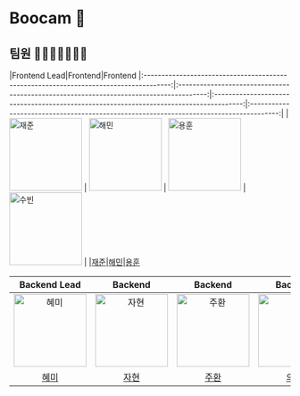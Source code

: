 # Boocam 👋

## 팀원 👨‍👨‍👧‍👧👩‍👦‍👦

|Frontend Lead|Frontend|Frontend
|:-------------------------------------------------------------------------------------:|:--------------------------------------------------------------------------------------:|:--------------------------------------------------------------------------------------:|:--------------------------------------------------------------------------------------:|
| <img src="https://avatars.githubusercontent.com/u/123650056?v=4" width=130px alt="재준"> | <img src="https://avatars.githubusercontent.com/u/121204952?v=4" width=130px alt="해민"/> | <img src="https://github.com/fcstudy-project/.github/assets/105612931/e3be8f0f-29c6-4b7e-909e-929a26e4c67d" width=130px alt="용훈"/> | <img src="https://github.com/boocam-project/.github/assets/105612931/4930f3e8-e056-48d0-a965-e33653c97769" width=130px alt="수빈"/> |
|[재준](https://github.com/Gaoridang)|[해민](https://github.com/guruma99)|[용훈](https://github.com/2YH02)



|Backend Lead|Backend|Backend|Backend|PM, Backend|Backend|
|:--------------------------------------------------------------------------------------:|:--------------------------------------------------------------------------------------:|:---------------------------------------------------------------------------------------:|:-------------------------------------------------------------------------------------:|:-------------------------------------------------------------------------------------:|:-------------------------------------------------------------------------------------:|
|<img src="https://avatars.githubusercontent.com/u/105612931?v=4" width=130px alt="혜미">| <img src="https://avatars.githubusercontent.com/u/139187207?v=4" width=130px alt="자현"/> | <img src="https://avatars.githubusercontent.com/u/118177454?v=4" width=130px alt="주환"/> | <img src="https://avatars.githubusercontent.com/u/94631526?v=4" width=130px alt="의정"/> | <img src="https://avatars.githubusercontent.com/u/24273120?v=4" width=130px alt="승주"/> | <image src="https://github.com/fcstudy-project/.github/assets/105612931/5a4b6535-bc4c-49cc-9f86-6daeb43c3f0c" width=130px alt="지혁"/> |
|[혜미](https://github.com/ghrltjdtprbs)|[자현](https://github.com/Nine-JH)|[주환](https://github.com/KwonJuHwan)|[의정](https://github.com/JeongUijeong)|[승주](https://github.com/chimaek)|[지혁](https://github.com/Kongji82)|

